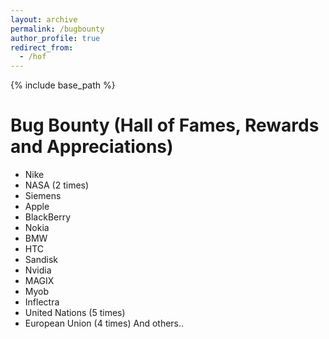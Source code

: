 ```yaml
---
layout: archive
permalink: /bugbounty
author_profile: true
redirect_from:
  - /hof
---
```


{% include base_path %}
# Bug Bounty (Hall of Fames, Rewards and Appreciations)

* Nike
* NASA (2 times)
* Siemens
* Apple
* BlackBerry
* Nokia
* BMW
* HTC
* Sandisk
* Nvidia
* MAGIX
* Myob
* Inflectra
* United Nations (5 times)
* European Union (4 times)
And others.. 
